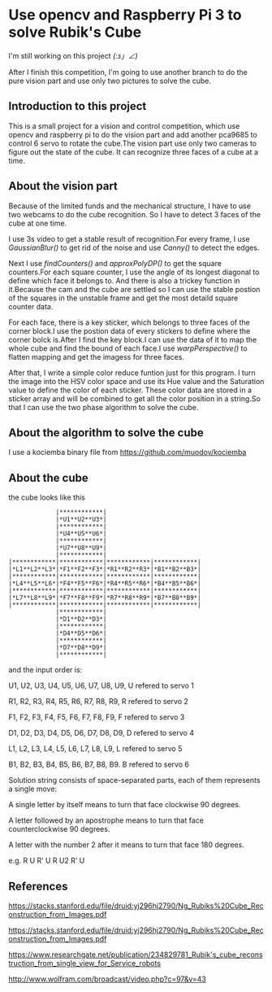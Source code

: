 # Use opencv and Raspberry Pi 3 to solve Rubik's Cube
I'm still working on this project _(:з」∠)_

After I finish this competition, I'm going to use another branch to do the pure vision part and use only two pictures to solve the cube.
## Introduction to this project
This is a small project for a vision and control competition, which use opencv and raspberry pi to do the vision part and add another pca9685 to control 6 servo to rotate the cube.The vision part use only two cameras to figure out the state of the cube. It can recognize three faces of a cube at a time.



## About the vision part
Because of the limited funds and the mechanical structure, I have to use two webcams to do the cube recognition. So I have to detect 3 faces of the cube at one time.

I use 3s video to get a stable result of recognition.For every frame, I use *GaussianBlur()* to get rid of the noise and use *Canny()* to detect the edges.

Next I use *findCounters()* and *approxPolyDP()* to get the square counters.For each square counter, I use the angle of its longest diagonal to define which face it belongs to. And there is also a trickey function in it.Because the cam and the cube are settled so I can use the stable postion of the squares in the unstable frame and get the most detaild square counter data.

For each face, there is a key sticker, which belongs to three faces of the corner block.I use the postion data of every stickers to define where the corner bolck is.After I find the key block.I can use the data of it to map the whole cube and find the bound of each face.I use *warpPerspective()* to flatten mapping and get the imagess for three faces.

After that, I write a simple color reduce funtion just for this program. I turn the image into the HSV color space and use its Hue value and the Saturation value to define the color of each sticker. These color data are stored in a sticker array and will be combined to get all the color position in a string.So that I can use the two phase algorithm to solve the cube.



## About the algorithm to solve the cube
I use a kociemba binary file from https://github.com/muodov/kociemba



## About the cube
the cube looks like this


                 |************|
                 |*U1**U2**U3*|
                 |************|
                 |*U4**U5**U6*|
                 |************|
                 |*U7**U8**U9*|
                 |************|
    |************|************|************|************|
    |*L1**L2**L3*|*F1**F2**F3*|*R1**R2**R3*|*B1**B2**B3*|
    |************|************|************|************|
    |*L4**L5**L6*|*F4**F5**F6*|*R4**R5**R6*|*B4**B5**B6*|
    |************|************|************|************|
    |*L7**L8**L9*|*F7**F8**F9*|*R7**R8**R9*|*B7**B8**B9*|
    |************|************|************|************|
                 |************|
                 |*D1**D2**D3*|
                 |************|
                 |*D4**D5**D6*|
                 |************|
                 |*D7**D8**D9*|
                 |************|

 and the input order is:
 
 U1, U2, U3, U4, U5, U6, U7, U8, U9,
 U refered to servo 1
 
 R1, R2, R3, R4, R5, R6, R7, R8, R9,
 R refered to servo 2
 
 F1, F2, F3, F4, F5, F6, F7, F8, F9,
 F refered to servo 3
 
 D1, D2, D3, D4, D5, D6, D7, D8, D9,
 D refered to servo 4
 
 L1, L2, L3, L4, L5, L6, L7, L8, L9,
 L refered to servo 5
 
 B1, B2, B3, B4, B5, B6, B7, B8, B9.
 B refered to servo 6
 

 Solution string consists of space-separated parts, each of them represents a single move:

 A single letter by itself means to turn that face clockwise 90 degrees.
 
 A letter followed by an apostrophe means to turn that face counterclockwise 90 degrees.
 
 A letter with the number 2 after it means to turn that face 180 degrees.
 
 e.g. R U R’ U R U2 R’ U


 ## References
 https://stacks.stanford.edu/file/druid:yj296hj2790/Ng_Rubiks%20Cube_Reconstruction_from_Images.pdf

 https://stacks.stanford.edu/file/druid:yj296hj2790/Ng_Rubiks%20Cube_Reconstruction_from_Images.pdf

 https://www.researchgate.net/publication/234829781_Rubik's_cube_reconstruction_from_single_view_for_Service_robots

 http://www.wolfram.com/broadcast/video.php?c=97&v=43
